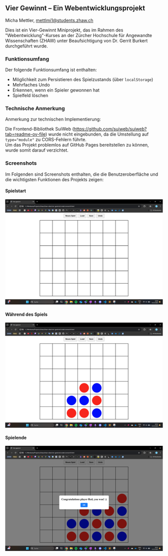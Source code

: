 ##  Vier Gewinnt – Ein Webentwicklungsprojekt

Micha Mettler, mettlmi1@students.zhaw.ch

Dies ist ein Vier-Gewinnt Miniprojekt, das im Rahmen des "Webentwicklung"-Kurses an der Zürcher Hochschule für Angewandte Wissenschaften (ZHAW) unter Beaufsichtigung von Dr. Gerrit Burkert durchgeführt wurde.

### Funktionsumfang
Der folgende Funktionsumfang ist enthalten:
- Möglichkeit zum Persistieren des Spielzustands (über `localStorage`)
- Mehrfaches Undo
- Erkennen, wenn ein Spieler gewonnen hat
- Spielfeld löschen

### Technische Anmerkung
Anmerkung zur technischen Implementierung:

Die Frontend-Bibliothek SuiWeb (https://github.com/suiweb/suiweb?tab=readme-ov-file) wurde nicht eingebunden, da die Umstellung auf `type="module"` zu CORS-Fehlern führte.</br> Um das Projekt problemlos auf GitHub Pages bereitstellen zu können, wurde somit darauf verzichtet.

### Screenshots
Im Folgenden sind Screenshots enthalten, die die Benutzeroberfläche und die wichtigsten Funktionen des Projekts zeigen:

#### Spielstart
![Screenshot des Spiels](misc/screenshot-start.png)

#### Während des Spiels
![Screenshot des Spiels](misc/screenshot-playing.png)

#### Spielende
![Screenshot des Spiels](misc/screenshot-end.png)